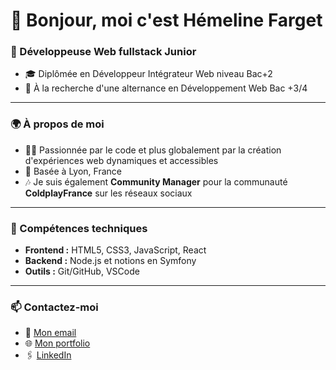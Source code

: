 # 👋 Bonjour, moi c'est Hémeline Farget

### 🌟 Développeuse Web fullstack Junior

- 🎓 Diplômée en Développeur Intégrateur Web niveau Bac+2
- 🔎 À la recherche d'une alternance en Développement Web Bac +3/4

---

### 🌍 À propos de moi
- 👩‍💻 Passionnée par le code et plus globalement par la création d'expériences web dynamiques et accessibles
- 📍 Basée à Lyon, France
- 🎶 Je suis également **Community Manager** pour la communauté **ColdplayFrance** sur les réseaux sociaux

---

### 💼 Compétences techniques
- **Frontend :** HTML5, CSS3, JavaScript, React
- **Backend :** Node.js et notions en Symfony
- **Outils :** Git/GitHub, VSCode

---

### 📫 Contactez-moi
- 📧 [Mon email](mailto:emeline.farget@outlook.fr)
- 🌐 [Mon portfolio](https://emelineF26.github.io/Portfolio)
- 🖇️ [LinkedIn](https://www.linkedin.com/in/hemeline-farget)
